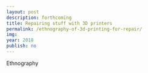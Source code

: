 ```yaml
---
layout: post
description: forthcoming
title: Repairing stuff with 3D printers
permalink: /ethnography-of-3d-printing-for-repair/
img:
year: 2018
publish: no
---
```


Ethnography
